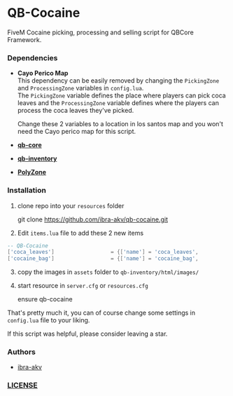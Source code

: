 # QB-Cocaine
FiveM Cocaine picking, processing and selling script for QBCore Framework.

### Dependencies
 - **Cayo Perico Map**  
    This dependency can be easily removed by changing the `PickingZone` and `ProcessingZone` variables in `config.lua`.  
    The `PickingZone` variable defines the place where players can pick coca leaves and the `ProcessingZone` variable defines where the players can process the coca leaves they've picked.

    Change these 2 variables to a location in los santos map and you won't need the Cayo perico map for this script. 
 - [**qb-core**](https://github.com/qbcore-framework/qb-core)
 - [**qb-inventory**](https://github.com/qbcore-framework/qb-inventory)
 - [**PolyZone**](https://github.com/mkafrin/PolyZone)

### Installation

1. clone repo into your `resources` folder

    git clone https://github.com/ibra-akv/qb-cocaine.git

2. Edit `items.lua` file to add these 2 new items

```lua
-- QB-Cocaine
['coca_leaves']					 = {['name'] = 'coca_leaves', 					['label'] = 'Feilles de Coca', 			['weight'] = 50,		['type'] = 'item',		['image'] = 'cocaineleaf.png',			['unique'] = false,		['useable'] = false,	['shouldClose'] = false,	['combinable'] = nil,	['description'] = 'Feuilles de coca pour produire de la Cocaïne.'},
['cocaine_bag']					 = {['name'] = 'cocaine_bag', 					['label'] = 'Pochon de Cocaïne', 		['weight'] = 1000,		['type'] = 'item',		['image'] = 'cocaine_baggy.png',		['unique'] = false,		['useable'] = false,	['shouldClose'] = false,	['combinable'] = nil,	['description'] = 'Pochon de Cocaïne que vous pouvez vendre.'},
```

3. copy the images in `assets` folder to `qb-inventory/html/images/`

4. start resource in `server.cfg` or `resources.cfg`

    ensure qb-cocaine

That's pretty much it, you can of course change some settings in `config.lua` file to your liking.

If this script was helpful, please consider leaving a star.

### Authors
 - [ibra-akv](https://github.com/ibra-akv/) 


### [LICENSE](https://github.com/ibra-akv/qb-cocaine/blob/master/LICENSE)